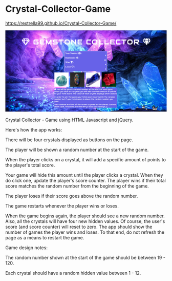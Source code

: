 # Crystal-Collector-Game

https://restrella99.github.io/Crystal-Collector-Game/

![Crystalcollector.png](https://raw.githubusercontent.com/REstrella99/Crystal-Collector-Game/master/crystalcollector.png)

Crystal Collector - Game using HTML Javascript and jQuery.

Here's how the app works:

There will be four crystals displayed as buttons on the page.

The player will be shown a random number at the start of the game.

When the player clicks on a crystal, it will add a specific amount of points to the player's total score.

Your game will hide this amount until the player clicks a crystal. When they do click one, update the player's score counter. The player wins if their total score matches the random number from the beginning of the game.

The player loses if their score goes above the random number.

The game restarts whenever the player wins or loses.

When the game begins again, the player should see a new random number. Also, all the crystals will have four new hidden values. Of course, the user's score (and score counter) will reset to zero. The app should show the number of games the player wins and loses. To that end, do not refresh the page as a means to restart the game.

Game design notes:

The random number shown at the start of the game should be between 19 - 120.

Each crystal should have a random hidden value between 1 - 12.
